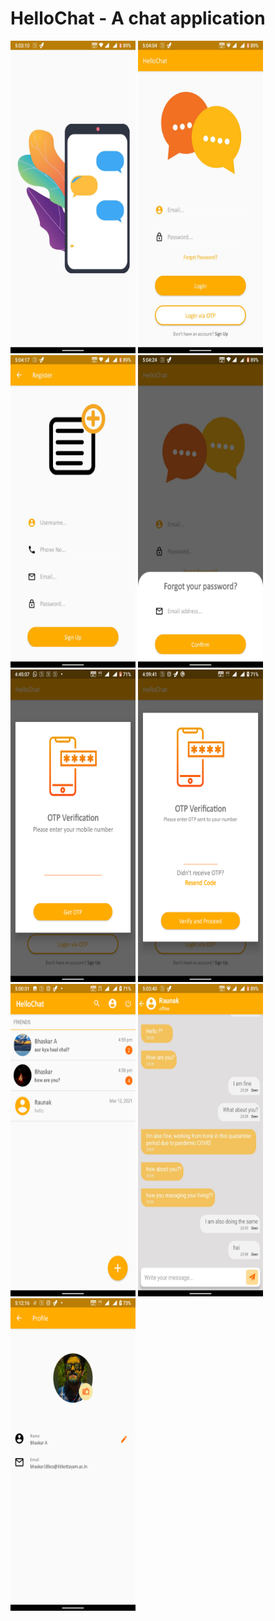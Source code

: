 # HelloChat - A chat application
<img src="https://github.com/bhaskar2728/HelloChat/blob/main/Screenshots/Screenshot_20210310-170312.jpg" width="200" height="500"> <img src="https://github.com/bhaskar2728/HelloChat/blob/main/Screenshots/Screenshot_20210310-170406.jpg" width="200" height="500">
<img src="https://github.com/bhaskar2728/HelloChat/blob/main/Screenshots/Screenshot_20210310-170418.jpg" width="200" height="500">
<img src="https://github.com/bhaskar2728/HelloChat/blob/main/Screenshots/Screenshot_20210310-170425.jpg" width="200" height="500">
<img src="https://github.com/bhaskar2728/HelloChat/blob/main/Screenshots/Screenshot_20210416-164508.png" width="200" height="500">
<img src="https://github.com/bhaskar2728/HelloChat/blob/main/Screenshots/Screenshot_20210416-165942.png" width="200" height="500">
<img src="https://github.com/bhaskar2728/HelloChat/blob/main/Screenshots/Screenshot_20210416-170002.png" width="200" height="500">
<img src="https://github.com/bhaskar2728/HelloChat/blob/main/Screenshots/Screenshot_20210310-170342.jpg" width="200" height="500">
<img src="https://github.com/bhaskar2728/HelloChat/blob/main/Screenshots/Screenshot_20210416-171217.png" width="200" height="500">



